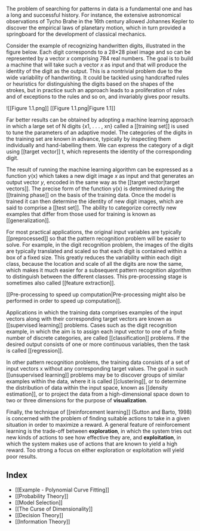 The problem of searching for patterns in data is a fundamental one and has a long and successful history. For instance, the extensive astronomical observations of Tycho Brahe in the 16th century allowed Johannes Kepler to discover the empirical laws of planetary motion, which in turn provided a springboard for the development of classical mechanics.

Consider the example of recognizing handwritten digits, illustrated in the figure below. Each digit corresponds to a 28×28 pixel image and so can be represented by a vector *x* comprising 784 real numbers. The goal is to build a machine that will take such a vector *x* as input and that will produce the identity of the digit as the output. This is a nontrivial problem due to the wide variability of handwriting. It could be tackled using handcrafted rules or heuristics for distinguishing the digits based on the shapes of the strokes, but in practice such an approach leads to a proliferation of rules and of exceptions to the rules and so on, and invariably gives poor results.

![[Figure 1.1.png]]
[[Figure 1.1.png|Figure 1.1]]

Far better results can be obtained by adopting a machine learning approach in which a large set of N digits {x1, . . . , xn} called a [[training set]] is used to tune the parameters of an adaptive model. The categories of the digits in the training set are known in advance, typically by inspecting them individually and hand-labelling them. We can express the category of a digit using [[target vector]] t, which represents the identity of the corresponding digit.

The result of running the machine learning algorithm can be expressed as a function y(x) which takes a new digit image *x* as input and that generates an output vector *y*, encoded in the same way as the [[target vector|target vectors]]. The precise form of the function y(x) is determined during the [[training phase]] on the basis of the training data. Once the model is trained it can then determine the identity of new digit images, which are said to comprise a [[test set]]. The ability to categorize correctly new examples that differ from those used for training is known as [[generalization]].

For most practical applications, the original input variables are typically [[preprocessed]] so that the pattern recognition problem will be easier to solve. For example, in the digit recognition problem, the images of the digits are typically translated and scaled so that each digit is contained within a box of a fixed size. This greatly reduces the variability within each digit class, because the location and scale of all the digits are now the same, which makes it much easier for a subsequent pattern recognition algorithm to distinguish between the different classes. This pre-processing stage is sometimes also called [[feature extraction]].

[[Pre-processing to speed up computation|Pre-processing might also be performed in order to speed up computation]]. 

Applications in which the training data comprises examples of the input vectors along with their corresponding target vectors are known as [[supervised learning]] problems.  Cases such as the digit recognition example, in which the aim is to assign each input vector to one of a finite number of discrete categories, are called [[classification]] problems. If the desired output consists of one or more continuous variables, then the task is called [[regression]]. 

In other pattern recognition problems, the training data consists of a set of input vectors x without any corresponding target values. The goal in such [[unsupervised learning]] problems may be to discover groups of similar examples within the data, where it is called [[clustering]], or to determine the distribution of data within the input space, known as [[density estimation]], or to project the data from a high-dimensional space down to two or three dimensions for the purpose of **visualization**.

Finally, the technique of [[reinforcement learning]] (Sutton and Barto, 1998) is concerned with the problem of finding suitable actions to take in a given situation in order to maximize a reward. A general feature of reinforcement learning is the trade-off between **exploration**, in which the system tries out new kinds of actions to see how effective they are, and **exploitation**, in which the system makes use of actions that are known to yield a high reward. Too strong a focus on either exploration or exploitation will yield poor results.

## Index
- [[Example - Polynomial Curve Fitting]]
- [[Probability Theory]]
- [[Model Selection]]
- [[The Curse of Dimensionality]]
- [[Decision Theory]]
- [[Information Theory]]